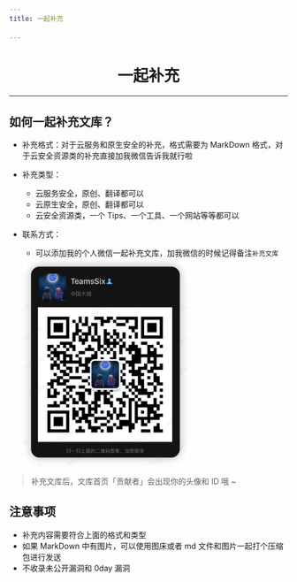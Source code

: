 ```yaml
---
title: 一起补充

---
```


<center><h1>一起补充</h1></center>

---

## 如何一起补充文库？

* 补充格式：对于云服务和原生安全的补充，格式需要为 MarkDown 格式，对于云安全资源类的补充直接加我微信告诉我就行啦
* 补充类型：
  * 云服务安全，原创、翻译都可以
  * 云原生安全，原创、翻译都可以
  * 云安全资源类，一个 Tips、一个工具、一个网站等等都可以
* 联系方式：
  * 可以添加我的个人微信一起补充文库，加我微信的时候记得备注`补充文库`

   <img width="300" src="/img/1650011315.png">

> 补充文库后，文库首页「贡献者」会出现你的头像和 ID 哦 ~

## 注意事项

* 补充内容需要符合上面的格式和类型
* 如果 MarkDown 中有图片，可以使用图床或者 md 文件和图片一起打个压缩包进行发送
* 不收录未公开漏洞和 0day 漏洞

<Vssue />

<script>
export default {
    mounted () {
      this.$page.lastUpdated = "2022年4月14日"
    }
  }
</script>
